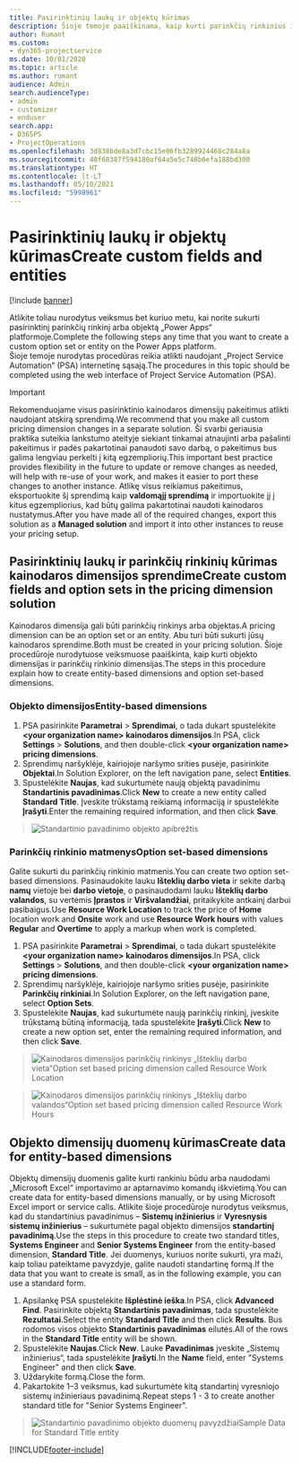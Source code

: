 ```yaml
---
title: Pasirinktinių laukų ir objektų kūrimas
description: Šioje temoje paaiškinama, kaip kurti parinkčių rinkinius ir objektus naudojant asmeninį sprendimą Power Apps platformoje.
author: Rumant
ms.custom:
- dyn365-projectservice
ms.date: 10/01/2020
ms.topic: article
ms.author: rumant
audience: Admin
search.audienceType:
- admin
- customizer
- enduser
search.app:
- D365PS
- ProjectOperations
ms.openlocfilehash: 3d838bde8a3d7cbc15e06fb3289924468c284a8a
ms.sourcegitcommit: 40f68387f594180af64a5e5c748b6efa188bd300
ms.translationtype: HT
ms.contentlocale: lt-LT
ms.lasthandoff: 05/10/2021
ms.locfileid: "5998961"
---
```

# <a name="create-custom-fields-and-entities"></a><span data-ttu-id="9881a-103">Pasirinktinių laukų ir objektų kūrimas</span><span class="sxs-lookup"><span data-stu-id="9881a-103">Create custom fields and entities</span></span> 

[!include [banner](../includes/psa-now-project-operations.md)]

<span data-ttu-id="9881a-104">Atlikite toliau nurodytus veiksmus bet kuriuo metu, kai norite sukurti pasirinktinį parinkčių rinkinį arba objektą „Power Apps“ platformoje.</span><span class="sxs-lookup"><span data-stu-id="9881a-104">Complete the following steps any time that you want to create a custom option set or entity on the Power Apps platform.</span></span>  
<span data-ttu-id="9881a-105">Šioje temoje nurodytas procedūras reikia atlikti naudojant „Project Service Automation“ (PSA) internetinę sąsają.</span><span class="sxs-lookup"><span data-stu-id="9881a-105">The procedures in this topic should be completed using the web interface of Project Service Automation (PSA).</span></span>

> [!IMPORTANT]
> <span data-ttu-id="9881a-106">Rekomenduojame visus pasirinktinio kainodaros dimensijų pakeitimus atlikti naudojant atskirą sprendimą.</span><span class="sxs-lookup"><span data-stu-id="9881a-106">We recommend that you make all custom pricing dimension changes in a separate solution.</span></span> <span data-ttu-id="9881a-107">Ši svarbi geriausia praktika suteikia lankstumo ateityje siekiant tinkamai atnaujinti arba pašalinti pakeitimus ir padės pakartotinai panaudoti savo darbą, o pakeitimus bus galima lengviau perkelti į kitą egzempliorių.</span><span class="sxs-lookup"><span data-stu-id="9881a-107">This important best practice provides flexibility in the future to update or remove changes as needed, will help with re-use of your work, and makes it easier to port these changes to another instance.</span></span> <span data-ttu-id="9881a-108">Atlikę visus reikiamus pakeitimus, eksportuokite šį sprendimą kaip **valdomąjį sprendimą** ir importuokite jį į kitus egzempliorius, kad būtų galima pakartotinai naudoti kainodaros nustatymus.</span><span class="sxs-lookup"><span data-stu-id="9881a-108">After you have made all of the required changes, export this solution as a **Managed solution** and import it into other instances to reuse your pricing setup.</span></span>

  
## <a name="create-custom-fields-and-option-sets-in-the-pricing-dimension-solution"></a><span data-ttu-id="9881a-109">Pasirinktinių laukų ir parinkčių rinkinių kūrimas kainodaros dimensijos sprendime</span><span class="sxs-lookup"><span data-stu-id="9881a-109">Create custom fields and option sets in the pricing dimension solution</span></span>

<span data-ttu-id="9881a-110">Kainodaros dimensija gali būti parinkčių rinkinys arba objektas.</span><span class="sxs-lookup"><span data-stu-id="9881a-110">A pricing dimension can be an option set or an entity.</span></span> <span data-ttu-id="9881a-111">Abu turi būti sukurti jūsų kainodaros sprendime.</span><span class="sxs-lookup"><span data-stu-id="9881a-111">Both must be created in your pricing solution.</span></span> <span data-ttu-id="9881a-112">Šioje procedūroje nurodytuose veiksmuose paaiškinta, kaip kurti objekto dimensijas ir parinkčių rinkinio dimensijas.</span><span class="sxs-lookup"><span data-stu-id="9881a-112">The steps in this procedure explain how to create entity-based dimensions and option set-based dimensions.</span></span>

### <a name="entity-based-dimensions"></a><span data-ttu-id="9881a-113">Objekto dimensijos</span><span class="sxs-lookup"><span data-stu-id="9881a-113">Entity-based dimensions</span></span>

1. <span data-ttu-id="9881a-114">PSA pasirinkite **Parametrai** > **Sprendimai**, o tada dukart spustelėkite **\<your organization name> kainodaros dimensijos**.</span><span class="sxs-lookup"><span data-stu-id="9881a-114">In PSA, click **Settings** > **Solutions**, and then double-click **\<your organization name> pricing dimensions**.</span></span>
2. <span data-ttu-id="9881a-115">Sprendimų naršyklėje, kairiojoje naršymo srities pusėje, pasirinkite **Objektai**.</span><span class="sxs-lookup"><span data-stu-id="9881a-115">In Solution Explorer, on the left navigation pane, select **Entities**.</span></span>
3. <span data-ttu-id="9881a-116">Spustelėkite **Naujas**, kad sukurtumėte naują objektą pavadinimu **Standartinis pavadinimas**.</span><span class="sxs-lookup"><span data-stu-id="9881a-116">Click **New** to create a new entity called **Standard Title**.</span></span> <span data-ttu-id="9881a-117">Įveskite trūkstamą reikiamą informaciją ir spustelėkite **Įrašyti**.</span><span class="sxs-lookup"><span data-stu-id="9881a-117">Enter the remaining required information, and then click **Save**.</span></span>

> ![Standartinio pavadinimo objekto apibrėžtis](media/Standard-Title-entity-definition.png)


### <a name="option-set-based-dimensions"></a><span data-ttu-id="9881a-119">Parinkčių rinkinio matmenys</span><span class="sxs-lookup"><span data-stu-id="9881a-119">Option set-based dimensions</span></span> 
<span data-ttu-id="9881a-120">Galite sukurti du parinkčių rinkinio matmenis.</span><span class="sxs-lookup"><span data-stu-id="9881a-120">You can create two option set-based dimensions.</span></span> <span data-ttu-id="9881a-121">Pasinaudokite lauku **Išteklių darbo vieta** ir sekite darbą **namų** vietoje bei **darbo vietoje**, o pasinaudodami lauku **Išteklių darbo valandos**, su vertėmis **Įprastos** ir **Viršvalandžiai**, pritaikykite antkainį darbui pasibaigus.</span><span class="sxs-lookup"><span data-stu-id="9881a-121">Use **Resource Work Location** to track the price of **Home** location work and **Onsite** work and use **Resource Work hours** with values **Regular** and **Overtime** to apply a markup when work is completed.</span></span>


1. <span data-ttu-id="9881a-122">PSA pasirinkite **Parametrai** > **Sprendimai**, o tada dukart spustelėkite **\<your organization name> kainodaros dimensijos**.</span><span class="sxs-lookup"><span data-stu-id="9881a-122">In PSA, click **Settings** > **Solutions**, and then double-click  **\<your organization name> pricing dimensions**.</span></span> 
2. <span data-ttu-id="9881a-123">Sprendimų naršyklėje, kairiojoje naršymo srities pusėje, pasirinkite **Parinkčių rinkiniai**.</span><span class="sxs-lookup"><span data-stu-id="9881a-123">In Solution Explorer, on the left navigation pane, select  **Option Sets**.</span></span> 
3. <span data-ttu-id="9881a-124">Spustelėkite **Naujas**, kad sukurtumėte naują parinkčių rinkinį, įveskite trūkstamą būtiną informaciją, tada spustelėkite **Įrašyti**.</span><span class="sxs-lookup"><span data-stu-id="9881a-124">Click **New** to create a new option set, enter the remaining required information, and then click **Save**.</span></span>

> ![<span data-ttu-id="9881a-125">Kainodaros dimensijos parinkčių rinkinys „Išteklių darbo vieta“</span><span class="sxs-lookup"><span data-stu-id="9881a-125">Option set based pricing dimension called Resource Work Location</span></span> ](media/Option-set-PD-called-Resource-Work-Location.png)

> ![<span data-ttu-id="9881a-126">Kainodaros dimensijos parinkčių rinkinys „Išteklių darbo valandos“</span><span class="sxs-lookup"><span data-stu-id="9881a-126">Option set based pricing dimension called Resource Work Hours</span></span> ](media/Option-set-PD-called-Resource-Work-Hours.PNG)


## <a name="create-data-for-entity-based-dimensions"></a><span data-ttu-id="9881a-127">Objekto dimensijų duomenų kūrimas</span><span class="sxs-lookup"><span data-stu-id="9881a-127">Create data for entity-based dimensions</span></span>

<span data-ttu-id="9881a-128">Objektų dimensijų duomenis galite kurti rankiniu būdu arba naudodami „Microsoft Excel“ importavimo ar aptarnavimo komandų iškvietimą.</span><span class="sxs-lookup"><span data-stu-id="9881a-128">You can create data for entity-based dimensions manually, or by using Microsoft Excel import or service calls.</span></span> <span data-ttu-id="9881a-129">Atlikite šioje procedūroje nurodytus veiksmus, kad du standartinius pavadinimus – **Sistemų inžinierius** ir **Vyresnysis sistemų inžinierius** – sukurtumėte pagal objekto dimensijos **standartinį pavadinimą**.</span><span class="sxs-lookup"><span data-stu-id="9881a-129">Use the steps in this procedure to create two standard titles, **Systems Engineer** and **Senior Systems Engineer** from the entity-based dimension, **Standard Title**.</span></span> <span data-ttu-id="9881a-130">Jei duomenys, kuriuos norite sukurti, yra maži, kaip toliau pateiktame pavyzdyje, galite naudoti standartinę formą.</span><span class="sxs-lookup"><span data-stu-id="9881a-130">If the data that you want to create is small, as in the following example, you can use a standard form.</span></span>

1. <span data-ttu-id="9881a-131">Apsilankę PSA spustelėkite **Išplėstinė ieška**.</span><span class="sxs-lookup"><span data-stu-id="9881a-131">In PSA, click **Advanced Find**.</span></span> <span data-ttu-id="9881a-132">Pasirinkite objektą **Standartinis pavadinimas**, tada spustelėkite **Rezultatai**.</span><span class="sxs-lookup"><span data-stu-id="9881a-132">Select the entity **Standard Title** and then click **Results**.</span></span> <span data-ttu-id="9881a-133">Bus rodomos visos objekto **Standartinis pavadinimas** eilutės.</span><span class="sxs-lookup"><span data-stu-id="9881a-133">All of the rows in the **Standard Title** entity will be shown.</span></span>
2. <span data-ttu-id="9881a-134">Spustelėkite **Naujas**.</span><span class="sxs-lookup"><span data-stu-id="9881a-134">Click **New**.</span></span> <span data-ttu-id="9881a-135">Lauke **Pavadinimas** įveskite „Sistemų inžinierius“, tada spustelėkite **Įrašyti**.</span><span class="sxs-lookup"><span data-stu-id="9881a-135">In the **Name** field, enter "Systems Engineer" and then click **Save**.</span></span>
3. <span data-ttu-id="9881a-136">Uždarykite formą.</span><span class="sxs-lookup"><span data-stu-id="9881a-136">Close the form.</span></span> 
4. <span data-ttu-id="9881a-137">Pakartokite 1–3 veiksmus, kad sukurtumėte kitą standartinį vyresniojo sistemų inžinieriaus pavadinimą.</span><span class="sxs-lookup"><span data-stu-id="9881a-137">Repeat steps 1 - 3 to create another standard title for "Senior Systems Engineer".</span></span>

> ![<span data-ttu-id="9881a-138">Standartinio pavadinimo objekto duomenų pavyzdžiai</span><span class="sxs-lookup"><span data-stu-id="9881a-138">Sample Data for Standard Title entity</span></span> ](media/ST-data.png)




[!INCLUDE[footer-include](../includes/footer-banner.md)]